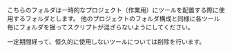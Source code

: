 こちらのフォルダは一時的なプロジェクト（作業用）にツールを配置する際に使用するフォルダとします。
他のプロジェクトのフォルダ構成と同様に各ツール毎にフォルダを掘ってスクリプトが混ざらないようにしてください。

一定期間経って、恒久的に使用しないツールについては削除を行います。